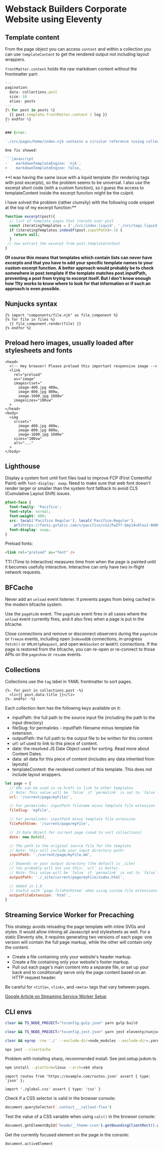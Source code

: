# Webstack Builders Corporate Website using Eleventy

## Template content

From the page object you can access `content` and within a collection you can use `templateContent` to get the rendered output not including layout wrappers.

`frontMatter.content` holds the raw markdown content without the frontmatter part:

```javascript
---
pagination:
  data: collections.post
  size: 10
  alias: posts
---
{% for post in posts %}
  {{ post.template.frontMatter.content | log }}
{% endfor %}
``

### Error:

`./src/pages/home/index.njk contains a circular reference (using collections) to its own templateContent. (via UsingCircularTemplateContentReferenceError)`

One fix showed:

```javascript
-    markdownTemplateEngine: 'njk',
+    markdownTemplateEngine: false,
```

**I was having the same issue with a liquid template (for rendering tags with post excerpts), so the problem seems to be universal. I also use the excerpt short code (with a custom function), so I guess the access to templateContent inside the excerpt function might be the culprit.

I have solved the problem (rather clumsily) with the following code snippet at the top of my excerpt function:**

```javascript
function excerpt(post){
  // list of template pages that iterate over post
  const iteratingTemplates = ['./src/index.liquid', './src/tags.liquid'];
  if (iteratingTemplates.indexOf(post.inputPath)>-1) {
    return null;
  }
 // now extract the excerpt from post.templateContent
}
```

**Of course this means that templates which contain lists can never have excerpts and that you have to add your specific template names to your custom excerpt function. A better approach would probably be to check somewhere in post.template if the template matches post.inputPath, preventing a post from trying to excerpt itself. But I don't know enough how 11ty works to know where to look for that information or if such an approach is even possible.**

## Nunjucks syntax

```nunjucks
{% import "components/file.njk" as file_component %}
{% for file in files %}
  {{ file_component.render(file) }}
{% endfor %}
```

## Preload hero images, usually loaded after stylesheets and fonts

```font
<head>
  <!-- Hey browser! Please preload this important responsive image -->
  <link
    rel="preload"
    as="image"
    imagesrcset="
      image-400.jpg 400w,
      image-800.jpg 800w,
      image-1600.jpg 1600w"
    imagesizes="100vw"
  >
</head>
<body>
  <img
    srcset="
      image-400.jpg 400w,
      image-800.jpg 800w,
      image-1600.jpg 1600w"
    sizes="100vw"
    alt="..."
  >
</body>
```

## Lighthouse

Display a system font until font files load to improve FCP (First Contentful Paint) with `font-display: swap`. Need to make sure that web font doesn't render larger or smaller than the system font fallback to avoid CLS (Cumulative Layout Shift) issues.

```css
@font-face {
  font-family: 'Pacifico';
  font-style: normal;
  font-weight: 400;
  src: local('Pacifico Regular'), local('Pacifico-Regular'),
    url(https://fonts.gstatic.com/s/pacifico/v12/FwZY7-Qmy14u9lezJ-6H6MmBp0u-.woff2) format('woff2');
  font-display: swap;
}
```

Preload fonts:

```html
<link rel="preload" as="font" />
```

TTI (Time to Interactive) measures time from when the page is painted until it becomes usefully interactive.
Interactive can only have two in-flight network requests.

## BFCache

Never add an `unload` event listener. It prevents pages from being cached in the modern bfcache system.

Use the `pagehide` event. The `pagehide` event fires in all cases where the `unload` event
currently fires, and it also fires when a page is put in the bfcache.

Close connections and remove or disconnect observers during the `pagehide` or `freeze` events,
including open `IndexedDB` connections, in-progress `fetch()` or `XMLHttpRequest`, and open
`WebSocket` or `WebRTC` connections. If the page is restored from the bfcache, you can re-open
or re-connect to those APIs on the `pageshow` or `resume` events.

## Collections

Collections use the `tag` label in YAML frontmatter to sort pages.

```njk
{%- for post in collections.post -%}
  <li>{{ post.data.title }}</li>
{%- endfor -%}
```

Each collection item has the following keys available on it:

- inputPath: the full path to the source input file (including the path to the input directory)
- fileSlug: for permalinks - inputPath filename minus template file extension.
- outputPath: the full path to the output file to be written for this content
- url: url used to link to this piece of content.
- date: the resolved JS Date Object used for sorting. Read more about Content Dates.
- data: all data for this piece of content (includes any data inherited from layouts)
- templateContent: the rendered content of this template. This does not include layout wrappers.

```js
let page = {
  // URL can be used in <a href> to link to other templates
  // Note: This value will be `false` if `permalink` is set to `false`.
  url: '/current/page/myFile/',

  // For permalinks: inputPath filename minus template file extension
  fileSlug: 'myFile',

  // For permalinks: inputPath minus template file extension
  filePathStem: '/current/page/myFile',

  // JS Date Object for current page (used to sort collections)
  date: new Date(),

  // The path to the original source file for the template
  // Note: this will include your input directory path!
  inputPath: './current/page/myFile.md',

  // Depends on your output directory (the default is _site)
  // You probably will not use this: `url` is better.
  // Note: This value will be `false` if `permalink` is set to `false`.
  outputPath: './_site/current/page/myFile/index.html',

  // Added in 1.0
  // Useful with `page.filePathStem` when using custom file extensions.
  outputFileExtension: 'html',
}
```

## Streaming Service Worker for Precaching

This strategy avoids reloading the page template with inline SVGs and styles. It would allow inlining all Javascript and stylesheets as well. For a static Eleventy site, it requires generating two versions of each page: one version will contain the full page markup, while the other will contain only the content.

- Create a file containing only your website's header markup.
- Create a file containing only your website's footer markup.
- Pull out each page's main content into a separate file, or set up your back end to conditionally serve only the page content based on an HTTP request header.

Be careful for `<title>`, `<link>`, and `<meta>` tags that vary between pages.

[Google Article on Streaming Service Worker Setup](https://developer.chrome.com/docs/workbox/faster-multipage-applications-with-streams/)

## CLI envs


```bash
clear && TS_NODE_PROJECT="tsconfig.gulp.json" yarn gulp build
```

```bash
clear && TS_NODE_PROJECT="tsconfig.jest.json" yarn jest eleventy/nunjucksAsyncShortcodes/asyncImageHandler/utils.spec.js --projects test/jest/jest.config.node.ts
```

```bash
clear && egrep -rnw './' --exclude-dir=node_modules --exclude-dir=.yarn -e 'searchString'
```

```bash
npx jest --clearCache
```

Problem with installing sharp, recommended install. See jest.setup.jsdom.ts
```bash
npm install --platform=linux --arch=x64 sharp
```

```tyepscript
import routes from 'https://example.com/routes.json' assert { type: 'json' };

import './global.css' assert { type: 'css' }
```

Check if a CSS selector is valid in the browser console:
```bash
document.querySelector('.contact___callout-flex')
```

Test the value of a CSS variable when using `calc()` in the browser console:
```bash
document.getElementById('header__theme-icon').getBoundingClientRect().width
```

Get the currently focused element on the page in the console:
```bash
document.activeElement
```
